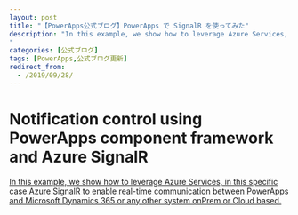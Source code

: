 ```yaml
---
layout: post
title: "【PowerApps公式ブログ】PowerApps で SignalR を使ってみた"
description: "In this example, we show how to leverage Azure Services, in this specific case Azure SignalR to enable real-time communication between PowerApps and Microsoft Dynamics 365 or any other system onPrem or Cloud based. 
"
categories: [公式ブログ]
tags: [PowerApps,公式ブログ更新]
redirect_from:
  - /2019/09/28/
---
```


# Notification control using PowerApps component framework and Azure SignalR

[In this example, we show how to leverage Azure Services, in this specific case Azure SignalR to enable real-time communication between PowerApps and Microsoft Dynamics 365 or any other system onPrem or Cloud based. 
](https://powerapps.microsoft.com/ja-jp/blog/notification-control-using-powerapps-component-framework-and-azure-signalr/)

